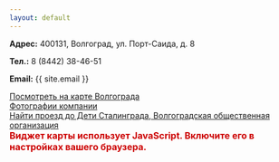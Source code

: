 ```yaml
---
layout: default
---
```

<div class="container-fluid">
	<div class="row">
		<div class="col-sm-12 contact">
			<p> <b class="accent">Адрес:</b>
				400131, Волгоград, ул. Порт-Саида, д. 8
			</p>
			<p> <b class="accent">Тел.:</b>
				8 (8442) 38-46-51
			</p>
			<p> <b class="accent">Email:</b>
				{{ site.email }}
			</p>
		</div>
		<div class="col-sm-12 map">
			<a class="dg-widget-link"
				href="http://2gis.ru/volgograd/firm/70000001021583653/center/44.524294,48.710769/zoom/16?utm_medium=widget-source&utm_campaign=firmsonmap&utm_source=bigMap">Посмотреть
				на карте Волгограда</a>
			<div class="dg-widget-link"><a
					href="http://2gis.ru/volgograd/firm/70000001021583653/photos/70000001021583653/center/44.524294,48.710769/zoom/17?utm_medium=widget-source&utm_campaign=firmsonmap&utm_source=photos">Фотографии
					компании</a></div>
			<div class="dg-widget-link"><a
					href="http://2gis.ru/volgograd/center/44.524294,48.710769/zoom/16/routeTab/rsType/bus/to/44.524294,48.710769╎Дети Сталинграда, Волгоградская общественная организация?utm_medium=widget-source&utm_campaign=firmsonmap&utm_source=route">Найти
					проезд до Дети Сталинграда, Волгоградская общественная организация</a></div>
			<script charset="utf-8" src="https://widgets.2gis.com/js/DGWidgetLoader.js"></script>
			<script charset="utf-8">
				new DGWidgetLoader({
					"width": 640,
					"height": 600,
					"borderColor": "#a3a3a3",
					"pos": {
						"lat": 48.710769,
						"lon": 44.524294,
						"zoom": 16
					},
					"opt": {
						"city": "volgograd"
					},
					"org": [{
						"id": "70000001021583653"
					}]
				});
			</script><noscript style="color:#c00;font-size:16px;font-weight:bold;">Виджет карты использует JavaScript.
				Включите его в настройках вашего браузера.</noscript>
		</div>
	</div>
</div>